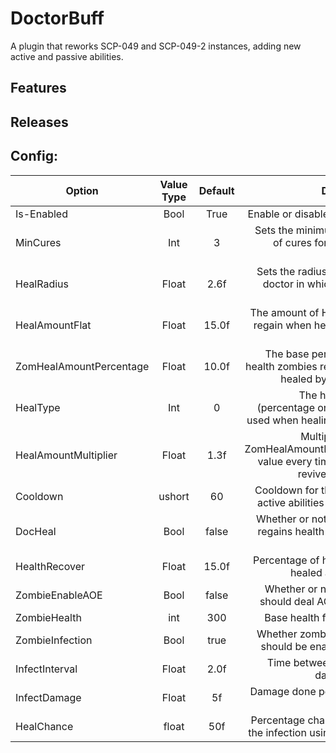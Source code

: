 # DoctorBuff
A plugin that reworks SCP-049 and SCP-049-2 instances, adding new active and passive abilities.
## Features

## Releases

## Config:
| Option | Value Type | Default | Description |
| ------ | :--------: | :-----: | ----------: |
| Is-Enabled | Bool | True | Enable or disable the plugin |
| MinCures | Int | 3 | Sets the minimum number of cures for abilities to activate |
| HealRadius | Float | 2.6f | Sets the radius aroundthe doctor in which zombies heal |
| HealAmountFlat | Float | 15.0f | The amount of HP zombies regain when healed by the doctor |
| ZomHealAmountPercentage | Float | 10.0f | The base percentage of health zombies regain when healed by the doctor |
| HealType | Int | 0 | The healing type (percentage or base rate) used when healing zombies |
| HealAmountMultiplier | Float | 1.3f | Multiplier for the ZomHealAmountPercentage value every time a Doctor revives someone |
| Cooldown | ushort | 60 | Cooldown for the doctor's active abilities in seconds |
| DocHeal | Bool | false | Whether or not the doctor regains health after every revive |
| HealthRecover | Float | 15.0f | Percentage of health to be healed after revive |
| ZombieEnableAOE | Bool | false | Whether or not zombies should deal AOE damage |
| ZombieHealth | int | 300 | Base health for zombies |
| ZombieInfection | Bool | true | Whether zombie infection should be enabled or not |
| InfectInterval | Float | 2.0f | Time between infection damage ticks |
| InfectDamage | Float | 5f | Damage done per infection tick |
| HealChance | float | 50f | Percentage chance to cure the infection using a medkit |
